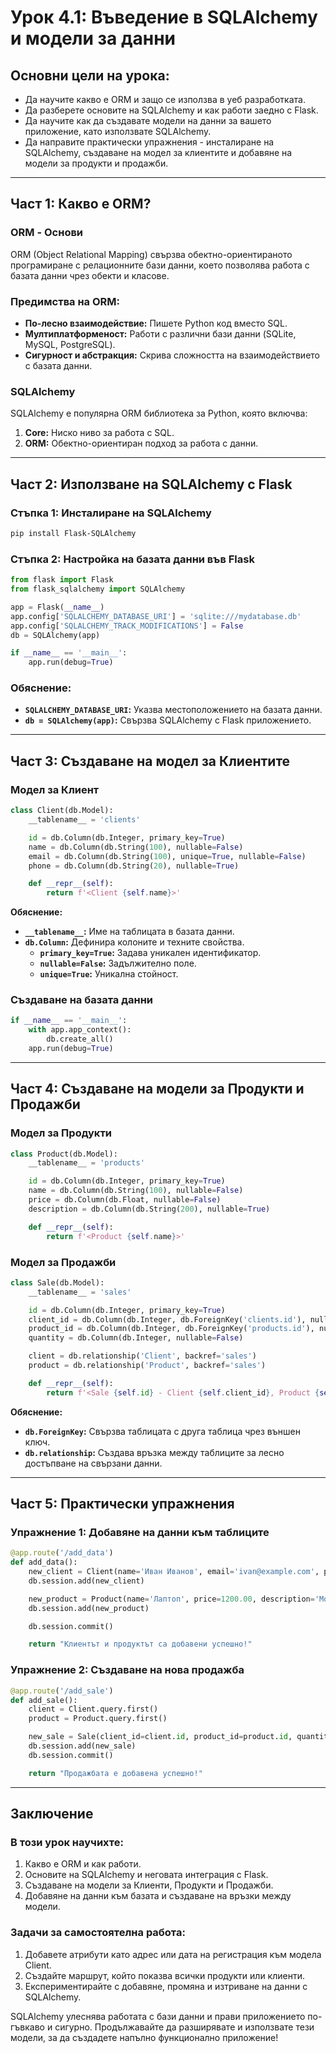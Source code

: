 
# Урок 4.1: Въведение в SQLAlchemy и модели за данни

## Основни цели на урока:
- Да научите какво е ORM и защо се използва в уеб разработката.
- Да разберете основите на SQLAlchemy и как работи заедно с Flask.
- Да научите как да създавате модели на данни за вашето приложение, като използвате SQLAlchemy.
- Да направите практически упражнения - инсталиране на SQLAlchemy, създаване на модел за клиентите и добавяне на модели за продукти и продажби.

---

## Част 1: Какво е ORM?

### ORM - Основи
ORM (Object Relational Mapping) свързва обектно-ориентираното програмиране с релационните бази данни, което позволява работа с базата данни чрез обекти и класове.

### Предимства на ORM:
- **По-лесно взаимодействие:** Пишете Python код вместо SQL.
- **Мултиплатформеност:** Работи с различни бази данни (SQLite, MySQL, PostgreSQL).
- **Сигурност и абстракция:** Скрива сложността на взаимодействието с базата данни.

### SQLAlchemy
SQLAlchemy е популярна ORM библиотека за Python, която включва:
1. **Core:** Ниско ниво за работа с SQL.
2. **ORM:** Обектно-ориентиран подход за работа с данни.

---

## Част 2: Използване на SQLAlchemy с Flask

### Стъпка 1: Инсталиране на SQLAlchemy
```bash
pip install Flask-SQLAlchemy
```

### Стъпка 2: Настройка на базата данни във Flask
```python
from flask import Flask
from flask_sqlalchemy import SQLAlchemy

app = Flask(__name__)
app.config['SQLALCHEMY_DATABASE_URI'] = 'sqlite:///mydatabase.db'
app.config['SQLALCHEMY_TRACK_MODIFICATIONS'] = False
db = SQLAlchemy(app)

if __name__ == '__main__':
    app.run(debug=True)
```

### Обяснение:
- **`SQLALCHEMY_DATABASE_URI`:** Указва местоположението на базата данни.
- **`db = SQLAlchemy(app)`:** Свързва SQLAlchemy с Flask приложението.

---

## Част 3: Създаване на модел за Клиентите

### Модел за Клиент
```python
class Client(db.Model):
    __tablename__ = 'clients'

    id = db.Column(db.Integer, primary_key=True)
    name = db.Column(db.String(100), nullable=False)
    email = db.Column(db.String(100), unique=True, nullable=False)
    phone = db.Column(db.String(20), nullable=True)

    def __repr__(self):
        return f'<Client {self.name}>'
```

**Обяснение:**
- **`__tablename__`:** Име на таблицата в базата данни.
- **`db.Column`:** Дефинира колоните и техните свойства.
  - **`primary_key=True`:** Задава уникален идентификатор.
  - **`nullable=False`:** Задължително поле.
  - **`unique=True`:** Уникална стойност.

### Създаване на базата данни
```python
if __name__ == '__main__':
    with app.app_context():
        db.create_all()
    app.run(debug=True)
```

---

## Част 4: Създаване на модели за Продукти и Продажби

### Модел за Продукти
```python
class Product(db.Model):
    __tablename__ = 'products'

    id = db.Column(db.Integer, primary_key=True)
    name = db.Column(db.String(100), nullable=False)
    price = db.Column(db.Float, nullable=False)
    description = db.Column(db.String(200), nullable=True)

    def __repr__(self):
        return f'<Product {self.name}>'
```

### Модел за Продажби
```python
class Sale(db.Model):
    __tablename__ = 'sales'

    id = db.Column(db.Integer, primary_key=True)
    client_id = db.Column(db.Integer, db.ForeignKey('clients.id'), nullable=False)
    product_id = db.Column(db.Integer, db.ForeignKey('products.id'), nullable=False)
    quantity = db.Column(db.Integer, nullable=False)

    client = db.relationship('Client', backref='sales')
    product = db.relationship('Product', backref='sales')

    def __repr__(self):
        return f'<Sale {self.id} - Client {self.client_id}, Product {self.product_id}, Quantity {self.quantity}>'
```

**Обяснение:**
- **`db.ForeignKey`:** Свързва таблицата с друга таблица чрез външен ключ.
- **`db.relationship`:** Създава връзка между таблиците за лесно достъпване на свързани данни.

---

## Част 5: Практически упражнения

### Упражнение 1: Добавяне на данни към таблиците
```python
@app.route('/add_data')
def add_data():
    new_client = Client(name='Иван Иванов', email='ivan@example.com', phone='0899123456')
    db.session.add(new_client)

    new_product = Product(name='Лаптоп', price=1200.00, description='Мощен лаптоп за работа и развлечение')
    db.session.add(new_product)

    db.session.commit()

    return "Клиентът и продуктът са добавени успешно!"
```

### Упражнение 2: Създаване на нова продажба
```python
@app.route('/add_sale')
def add_sale():
    client = Client.query.first()
    product = Product.query.first()

    new_sale = Sale(client_id=client.id, product_id=product.id, quantity=2)
    db.session.add(new_sale)
    db.session.commit()

    return "Продажбата е добавена успешно!"
```

---

## Заключение

### В този урок научихте:
1. Какво е ORM и как работи.
2. Основите на SQLAlchemy и неговата интеграция с Flask.
3. Създаване на модели за Клиенти, Продукти и Продажби.
4. Добавяне на данни към базата и създаване на връзки между модели.

### Задачи за самостоятелна работа:
1. Добавете атрибути като адрес или дата на регистрация към модела Client.
2. Създайте маршрут, който показва всички продукти или клиенти.
3. Експериментирайте с добавяне, промяна и изтриване на данни с SQLAlchemy.

SQLAlchemy улеснява работата с бази данни и прави приложението по-гъвкаво и сигурно. Продължавайте да разширявате и използвате тези модели, за да създадете напълно функционално приложение!
